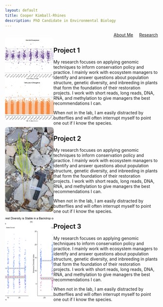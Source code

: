 ```yaml
---
layout: default
title: Cooper Kimball-Rhines
description: PhD Candidate in Environmental Biology
---
```


<nav style="text-align: right; margin-top: 0;">
  <a href="/index" style="margin-right: 1rem;">About Me</a>
  <a href="/research">Research</a>
</nav>

<style>
.container {
  display: flex;
  flex-wrap: wrap;
  align-items: stretch;
}

.research-photos {
  flex: 1 1 30%;
  max-width: 300px;
  display: flex;
  flex-direction: column;
}

.research-photos img {
  flex: 1;
  min-height: 120px;
  width: 100%;
  object-fit: cover;
  border-radius: 8px;
  margin-bottom: 1rem;
}

.research-content {
  flex: 2 1 65%;
}

research-section {
  margin-bottom: 2rem;
}

research-section h2 {
  margin-top 0;
}

.main-content {
  flex: 3 1 600px;
}

</style>

<!-- Lightbox modal -->
<div id="lightbox-modal" style="display:none; position:fixed; top:0; left:0; width:100%; height:100%; 
  background:rgba(0,0,0,0.8); z-index:9999; justify-content:center; align-items:center;">
  <img id="lightbox-image" src="" alt="Enlarged Image" style="max-width:90%; max-height:90%; border-radius:8px;" />
</div>

<script>
  document.addEventListener("DOMContentLoaded", function () {
    const modal = document.getElementById("lightbox-modal");
    const modalImg = document.getElementById("lightbox-image");

    document.querySelectorAll(".research-photos img").forEach(img => {
      img.style.cursor = "pointer";
      img.addEventListener("click", () => {
        modal.style.display = "flex";
        modalImg.src = img.src;
        modalImg.alt = img.alt;
      });
    });

    modal.addEventListener("click", () => {
      modal.style.display = "none";
    });
  });
</script>

<div class="container">
  <div class="research-photos">
    <img src="/manhattans.png">
    <img src="sal.jpg">
    <img src="/shannonDID.png">
  </div>

  <div class="research-content">
    <div class="research-section">
    <h2>Project 1</h2>
    <p>
	My research focuses on applying genomic techniques to inform conservation policy and practice. I mainly work with ecosystem managers to identify and answer questions about population structure, genetic diversity, and inbreeding in plants that form the foundation of their restoration projects. I work with short reads, long reads, DNA, RNA, and methylation to give managers the best recommendations I can. 
    </p>
    <p>
	When not in the lab, I am easily distracted by butterflies and will often interrupt myself to point one out if I know the species.
    </p>
  </div>

  <div class="research-section">
    <h2>Project 2</h2>
    <p>
	My research focuses on applying genomic techniques to inform conservation policy and practice. I mainly work with ecosystem managers to identify and answer questions about population structure, genetic diversity, and inbreeding in plants that form the foundation of their restoration projects. I work with short reads, long reads, DNA, RNA, and methylation to give managers the best recommendations I can. 
    </p>
    <p>
	When not in the lab, I am easily distracted by butterflies and will often interrupt myself to point one out if I know the species.
    </p>
  </div>

  <div class="research-section">
    <h2>Project 3</h2>
    <p>
	My research focuses on applying genomic techniques to inform conservation policy and practice. I mainly work with ecosystem managers to identify and answer questions about population structure, genetic diversity, and inbreeding in plants that form the foundation of their restoration projects. I work with short reads, long reads, DNA, RNA, and methylation to give managers the best recommendations I can. 
    </p>
    <p>
	When not in the lab, I am easily distracted by butterflies and will often interrupt myself to point one out if I know the species.
    </p>
  </div>
</div>
